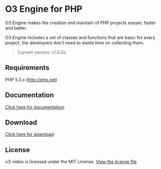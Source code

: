 # O3 Engine for PHP

O3 Engine makes the creation and maintain of PHP projects easyer, faster and better. 

O3 Engine includes a set of classes and functions that are basic for every project, the developers don't need to waste time on collecting them.

> Current version: v1.0.0e

## Requirements

PHP 5.3.x (http://php.net)

## Documentation

[Click here for documentation](https://github.com/zoli-fischer/o3/wiki)

## Download

[Click here for download](https://github.com/zoli-fischer/o3/raw/master/o3.zip)

## License

o3-video is licensed under the MIT License. [View the license file](LICENSE)